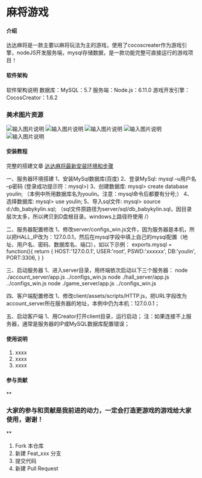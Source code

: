 # 麻将游戏

#### 介绍
达达麻将是一款主要以麻将玩法为主的游戏，使用了cocoscreater作为游戏引擎，nodeJS开发服务端，mysql存储数据，是一款功能完整可直接运行的游戏项目！



#### 软件架构

软件架构说明
数据库：MySQL：5.7
服务端：Node.js：6.11.0
游戏开发引擎：CocosCreator：1.6.2

### 美术图片资源

![输入图片说明](https://images.gitee.com/uploads/images/2019/0417/100744_0b69395e_4917846.png "20190131154038447.png")
![输入图片说明](https://images.gitee.com/uploads/images/2019/0417/100755_c90af0f5_4917846.png "20190131154052628.png")
![输入图片说明](https://images.gitee.com/uploads/images/2019/0417/100806_39d64491_4917846.png "20190131154137547.png")
![输入图片说明](https://images.gitee.com/uploads/images/2019/0417/100821_17e71872_4917846.png "20190131154152420.png")
![输入图片说明](https://images.gitee.com/uploads/images/2019/0417/100830_3b891f02_4917846.png "ajNVdqHZLLC671Vbm73icv9RAMwibArwG8Cd9Aj52pIwsicbEyORGTfTagUzbrwSy9g6BibibNBgUVj0.png")


#### 安装教程

完整的搭建文章 [达达麻将最新安装环境和步骤](http://blog.csdn.net/qq_34405062/article/details/89350510)

一、服务器环境搭建
1、安装MySql数据库(百度)
2、登录MySql: mysql –u用户名 –p密码 (登录成功提示符：mysql>)
3、创建数据库: mysql> create database youlin; （本例中所用数据库名为youlin。注意：mysql命令后都要有分号;）
4、选择数据库: mysql> use youlin;
5、导入sql文件: mysql> source d:/db_babykylin.sql; （sql文件原路径为server/sql/db_babykylin.sql，因目录层次太多，所以拷贝到D盘根目录。windows上路径符使用 /）

二、服务器配置修改
1、修改server/configs_win.js文件，因为服务器是本机，所以把HALL_IP改为：127.0.0.1，然后在mysql字段中填上自己的mysql配置（地址、用户名、密码、数据库名、端口），如以下示例：
exports.mysql = function(){
return {
HOST:'127.0.0.1',
USER:'root',
PSWD:'xxxxxx',
DB:'youlin',
PORT:3306,
}
}

三、启动服务器
1、进入server目录，用终端依次启动以下三个服务器：
node ./account_server/app.js ../configs_win.js
node ./hall_server/app.js ../configs_win.js
node ./game_server/app.js ../configs_win.js

四、客户端配置修改
1、修改client/assets/scripts/HTTP.js，把URL字段改为account_server所在服务器的地址，本例中仍为本机：127.0.0.1；

五、启动客户端
1、用Creator打开client目录，运行启动；
注：如果连接不上服务器，通常是服务器的IP或MySQL数据库配置错误；

#### 使用说明

1. xxxx
2. xxxx
3. xxxx

#### 参与贡献

 **

### 大家的参与和贡献是我前进的动力，一定会打造更游戏的游戏给大家使用，谢谢！
** 


1. Fork 本仓库
2. 新建 Feat_xxx 分支
3. 提交代码
4. 新建 Pull Request

